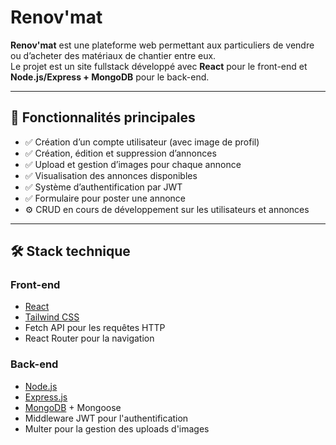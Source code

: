# Renov'mat

**Renov'mat** est une plateforme web permettant aux particuliers de vendre ou d’acheter des matériaux de chantier entre eux.  
Le projet est un site fullstack développé avec **React** pour le front-end et **Node.js/Express + MongoDB** pour le back-end.

---

## 📌 Fonctionnalités principales

- ✅ Création d’un compte utilisateur (avec image de profil)
- ✅ Création, édition et suppression d’annonces
- ✅ Upload et gestion d’images pour chaque annonce
- ✅ Visualisation des annonces disponibles
- ✅ Système d’authentification par JWT
- ✅ Formulaire pour poster une annonce
- ⚙️ CRUD en cours de développement sur les utilisateurs et annonces

---

## 🛠️ Stack technique

### Front-end

- [React](https://reactjs.org/)
- [Tailwind CSS](https://tailwindcss.com/)
- Fetch API pour les requêtes HTTP
- React Router pour la navigation

### Back-end

- [Node.js](https://nodejs.org/)
- [Express.js](https://expressjs.com/)
- [MongoDB](https://www.mongodb.com/) + Mongoose
- Middleware JWT pour l'authentification
- Multer pour la gestion des uploads d'images